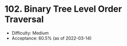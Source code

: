 # 102. Binary Tree Level Order Traversal
- Difficulty: Medium
- Acceptance: 60.5% (as of 2022-03-14)
